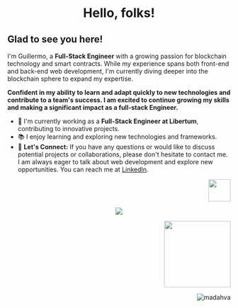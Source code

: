 <h1 align="center">Hello, folks!</h1>

<h2>Glad to see you here!</h2>

I'm Guillermo, a **Full-Stack Engineer** with a growing passion for blockchain technology and smart contracts. While my experience spans both front-end and back-end web development, I'm currently diving deeper into the blockchain sphere to expand my expertise.


**Confident in my ability to learn and adapt quickly to new technologies and contribute to a team's success. I am excited to continue growing my skills and making a significant impact as a full-stack Engineer.**

</p>

- 💼 I'm currently working as a **Full-Stack Engineer at Libertum**, contributing to innovative projects.
- 📚 I enjoy learning and exploring new technologies and frameworks.
- 💬 **Let's Connect:** If you have any questions or would like to discuss potential projects or collaborations, please don't hesitate to contact me. I am always eager to talk about web development and explore new opportunities. You can reach me at [LinkedIn](https://www.linkedin.com/in/guillermo-galarza-8a478220a/).

<p align="right"><a href="https://youtu.be/yURRmWtbTbo?t=13" target="_blank"><img src="https://user-images.githubusercontent.com/89199369/172076908-d8dc8d96-01cb-4c3f-8ccd-c57e7d4d3f2f.gif" height="auto" width="50"></a></p>
 
 <!--
<p align="center"><img align="center" src="http://github-readme-streak-stats.herokuapp.com?user=Madahva&theme=holi-theme&hide_border=true&ring=9D9CFF&currStreakNum=2A7AE4&sideNums=2A7AE4&fire=FF7903&dates=9D9CFF&currStreakLabel=5595E9&stroke=2A7AE4&sideLabels=5595E9&background=FFFFFF00" alt="madahva" /></p>

<p align="center">
 <img align="center" src="http://github-profile-summary-cards.vercel.app/api/cards/profile-details?username=madahva&theme=nord_dark" />
</p>
-->







 <p align="center"><a href="https://madhava.netlify.app/"><img src= "https://user-images.githubusercontent.com/89199369/164584013-93e43cd2-8103-4920-9cc9-dfebf2bb26ff.png" /> </a></p>


<p align="right">
 <a href="https://www.linkedin.com/in/guillermo-galarza-8a478220a/" target="_blank">
  <img src="https://user-images.githubusercontent.com/89199369/204117526-e4ee20c8-9045-4b24-b209-15636e9eff10.svg" width="150"/>
 </a>
</p>

<p align="right"> <img src="https://komarev.com/ghpvc/?username=madahva&label=Profile%20views&color=0e75b6&style=flat" alt="madahva" /> </p>

